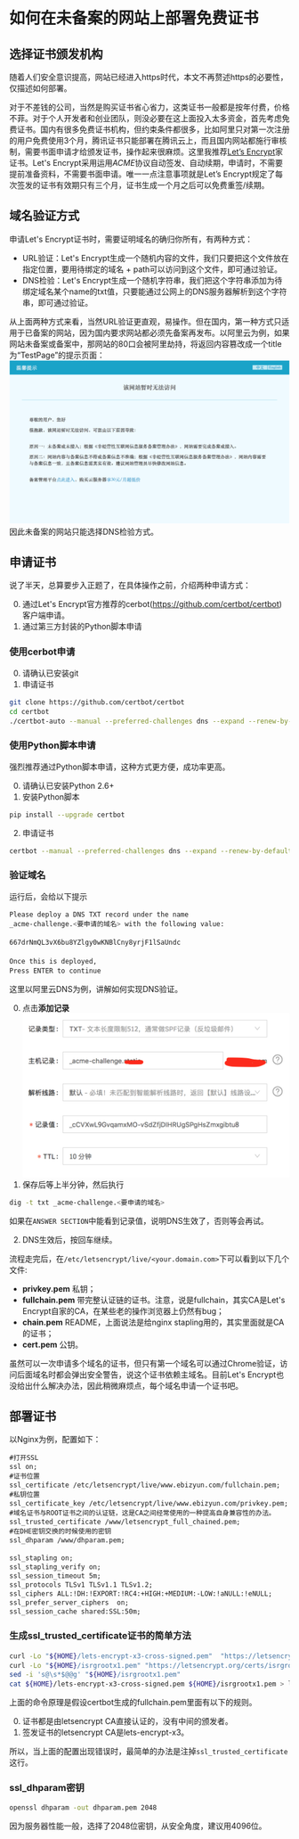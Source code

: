 # 如何在未备案的网站上部署免费证书
## 选择证书颁发机构
随着人们安全意识提高，网站已经进入https时代，本文不再赘述https的必要性，仅描述如何部署。

对于不差钱的公司，当然是购买证书省心省力，这类证书一般都是按年付费，价格不菲。对于个人开发者和创业团队，则没必要在这上面投入太多资金，首先考虑免费证书。国内有很多免费证书机构，但约束条件都很多，比如阿里只对第一次注册的用户免费使用3个月，腾讯证书只能部署在腾讯云上，而且国内网站都施行审核制，需要书面申请才给颁发证书，操作起来很麻烦。这里我推荐[Let’s Encrypt](https://letsencrypt.org)家证书。Let's Encrypt采用运用*ACME*协议自动签发、自动续期，申请时，不需要提前准备资料，不需要书面申请。唯一一点注意事项就是Let’s Encrypt规定了每次签发的证书有效期只有三个月，证书生成一个月之后可以免费重签/续期。
## 域名验证方式
申请Let's Encrypt证书时，需要证明域名的确归你所有，有两种方式：

- URL验证：Let's Encrypt生成一个随机内容的文件，我们只要把这个文件放在指定位置，要用待绑定的域名 + path可以访问到这个文件，即可通过验证。
- DNS检验：Let's Encrypt生成一个随机字符串，我们把这个字符串添加为待绑定域名某个name的txt值，只要能通过公网上的DNS服务器解析到这个字符串，即可通过验证。

从上面两种方式来看，当然URL验证更直观，易操作。但在国内，第一种方式只适用于已备案的网站，因为国内要求网站都必须先备案再发布。以阿里云为例，如果网站未备案或备案中，那网站的80口会被阿里劫持，将返回内容篡改成一个title为“TestPage”的提示页面：
![温馨提示](./img/letsencrypt/aliyun_alt.png)
因此未备案的网站只能选择DNS检验方式。
## 申请证书
说了半天，总算要步入正题了，在具体操作之前，介绍两种申请方式：

0. 通过Let's Encrypt官方推荐的cerbot(https://github.com/certbot/certbot)客户端申请。
0. 通过第三方封装的Python脚本申请
### 使用cerbot申请
0. 请确认已安装git
0. 申请证书
```bash
git clone https://github.com/certbot/certbot
cd certbot
./certbot-auto --manual --preferred-challenges dns --expand --renew-by-default  --manual-public-ip-logging-ok certonly --text --agree-tos --email <验证用的email> -d <域名1> -d <域名2> ...
```
### 使用Python脚本申请
强烈推荐通过Python脚本申请，这种方式更方便，成功率更高。

0. 请确认已安装Python 2.6+
0. 安装Python脚本
```bash
pip install --upgrade certbot
```
2. 申请证书
```bash
certbot --manual --preferred-challenges dns --expand --renew-by-default  --manual-public-ip-logging-ok certonly --text --agree-tos --email <验证用的email> -d <域名1> -d <域名2>
```

### 验证域名
运行后，会给以下提示
```bash
Please deploy a DNS TXT record under the name
_acme-challenge.<要申请的域名> with the following value:

667drNmQL3vX6bu8YZlgy0wKNBlCny8yrjF1lSaUndc

Once this is deployed,
Press ENTER to continue
```
这里以阿里云DNS为例，讲解如何实现DNS验证。

0. 点击**添加记录**
![添加记录](./img/letsencrypt/new_dns.png)
0. 保存后等上半分钟，然后执行
```bash
dig -t txt _acme-challenge.<要申请的域名>
```
如果在```ANSWER SECTION```中能看到记录值，说明DNS生效了，否则等会再试。

2. DNS生效后，按回车继续。

流程走完后，在```/etc/letsencrypt/live/<your.domain.com>```下可以看到以下几个文件:

- **privkey.pem** 私钥；
- **fullchain.pem** 带完整认证链的证书。注意，说是fullchain，其实CA是Let's Encrypt自家的CA，在某些老的操作浏览器上仍然有bug；
- **chain.pem** README，上面说法是给nginx stapling用的，其实里面就是CA的证书；
- **cert.pem** 公钥。

虽然可以一次申请多个域名的证书，但只有第一个域名可以通过Chrome验证，访问后面域名时都会弹出安全警告，说这个证书依赖主域名。目前Let's Encrypt也没给出什么解决办法，因此稍微麻烦点，每个域名申请一个证书吧。

## 部署证书
以Nginx为例，配置如下：
```nginx
#打开SSL
ssl on;
#证书位置
ssl_certificate /etc/letsencrypt/live/www.ebizyun.com/fullchain.pem;
#私钥位置
ssl_certificate_key /etc/letsencrypt/live/www.ebizyun.com/privkey.pem; 
#域名证书与ROOT证书之间的认证链，这是CA之间经常使用的一种提高自身兼容性的办法。
ssl_trusted_certificate /www/letsencrypt_full_chained.pem;
#在DHE密钥交换的时候使用的密钥
ssl_dhparam /www/dhparam.pem;

ssl_stapling on;
ssl_stapling_verify on;
ssl_session_timeout 5m;
ssl_protocols TLSv1 TLSv1.1 TLSv1.2;
ssl_ciphers ALL:!DH:!EXPORT:!RC4:+HIGH:+MEDIUM:-LOW:!aNULL:!eNULL;
ssl_prefer_server_ciphers  on;
ssl_session_cache shared:SSL:50m;
```
### 生成ssl_trusted_certificate证书的简单方法
```bash
curl -Lo "${HOME}/lets-encrypt-x3-cross-signed.pem"  "https://letsencrypt.org/certs/lets-encrypt-x3-cross-signed.pem"
curl -Lo "${HOME}/isrgrootx1.pem" "https://letsencrypt.org/certs/isrgrootx1.pem"
sed -i 's@\s*$@@g' "${HOME}/isrgrootx1.pem"
cat ${HOME}/lets-encrypt-x3-cross-signed.pem ${HOME}/isrgrootx1.pem > letsencrypt_full_chained.pem
```
上面的命令原理是假设certbot生成的fullchain.pem里面有以下的规则。

0. 证书都是由letsencrypt CA直接认证的，没有中间的颁发者。
0. 签发证书的letsencrypt CA是lets-encrypt-x3。

所以，当上面的配置出现错误时，最简单的办法是注掉```ssl_trusted_certificate```这行。
### ssl_dhparam密钥
```bash
openssl dhparam -out dhparam.pem 2048
```
因为服务器性能一般，选择了2048位密钥，从安全角度，建议用4096位。